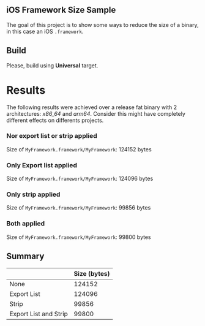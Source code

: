 iOS Framework Size Sample
------------

The goal of this project is to show some ways to reduce the size of a binary, in this case an iOS `.framework`.


## Build

Please, build using **Universal** target.

# Results

The following results were achieved over a release fat binary with 2 architectures: *x86_64* and *arm64*. Consider this might have completely different effects on differents projects.

### Nor export list or strip applied

Size of `MyFramework.framework/MyFramework`: 124152 bytes

### Only Export list applied

Size of `MyFramework.framework/MyFramework`: 124096 bytes

### Only strip applied

Size of `MyFramework.framework/MyFramework`: 99856 bytes

### Both applied

Size of `MyFramework.framework/MyFramework`: 99800 bytes

## Summary

| 	   					| Size (bytes)	|
| --------------------- | ------------- |
| None 					| 124152		|
| Export List 			| 124096 		|
| Strip 				| 99856			|
| Export List and Strip | 99800			|